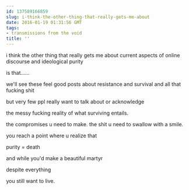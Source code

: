 ```yaml
---
id: 137589166859
slug: i-think-the-other-thing-that-really-gets-me-about
date: 2016-01-19 01:31:56 GMT
tags:
- transmissions from the void
title: ''
---
```


i think the other thing that really gets me about current aspects of online discourse and ideological purity

is that......

we'll see these feel good posts about resistance and survival and all that fucking shit

but very few ppl really want to talk about or acknowledge

the messy fucking reality of what surviving entails.

the compromises u need to make. the shit u need to swallow with a smile.

you reach a point where u realize that

purity = death

and while you'd make a beautiful martyr

despite everything

you still want to live.